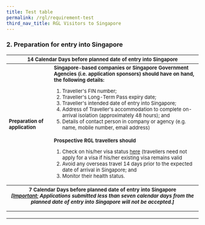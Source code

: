 ```yaml
---
title: Test table
permalink: /rgl/requirement-test
third_nav_title: RGL Visitors to Singapore
---
```


### 2. Preparation for entry into Singapore

<table>
<thead>
  <tr>
    <th colspan="2" style="font-size:13px;"><b>14 Calendar Days</b> before planned date of entry into Singapore</th>
    <!-- <th>Scenarios</th>
   <th>Charging Policy for C+ treatment</th> -->
  </tr>
</thead>
<tbody>
  <tr>
    <td rowspan="2" style="font-size:13px;"><b>Preparation of application</b></td>
    <td style="font-size:13px;"><b>Singapore-based companies or Singapore Government Agencies (i.e. application sponsors) should have on hand, the following details:</b>
      <p><ol style="margin-top:0px;">
      <li style="font-size:13px;"> Traveller's FIN number;</li>
      <li style="font-size:13px;"> Traveller's Long-Term Pass expiry date;</li>
      <li style="font-size:13px;"> Traveller's intended date of entry into Singapore;</li>
      <li style="font-size:13px;"> Address of Traveller's accommodation to complete on-arrival isolation (approximately 48 hours); and</li>
      <li style="font-size:13px;"> Details of contact person in company or agency (e.g. name, mobile number, email address)</li>
      </ol>      
      </p>
    </td>
  </tr>
  <tr>
  <td style="font-size:13px;"><b> Prospective RGL travellers should</b>
  <p> <ol style="margin-top:0px;">
      <li style="font-size:13px;"> Check on his/her visa status <a href="https://wwww.eservices.ica.gov.sg/esvclandingpage/save">here</a> (travellers need not apply for a visa if his/her existing visa remains valid</li>
      <li style="font-size:13px;"> Avoid any overseas travel 14 days prior to the expected date of arrival in Singapore; and</li>
      <li style="font-size:13px;"> Monitor their health status.</li>
      </ol>        
    </p>
   </td>
  </tr>
  <thead>
  <tr>
     <th colspan="2" style="font-size:13px;"><b>7 Calendar Days</b> before planned date of entry into Singapore
       <p style="font-size:13px; margin-top:0px;"><i>[<b><u>Important:</u></b> Applications submitted less than seven calendar days from the planned date of entry into Singapore will not be accepted.]</i></p>
       </th>
  </tr>
  </thead>
  <tr>
    <td></td>
    <td></td>
  </tr>
  <tr>
    <td></td>
    <td></td>
  </tr>
  <tr>
    <td></td>
    <td></td>
  </tr>
</tbody>
</table>

